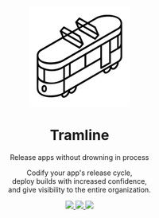 <p align="center">
  <img alt="tramline logo" src="logos/tramline-logo-medium.png" width="200"/>
</p>

<h1 align="center">Tramline</h1>

<p align="center">
  Release apps without drowning in process
</p>

<p align="center">
  Codify your app's release cycle,<br/>
  deploy builds with increased confidence,<br/> 
  and give visibility to the entire organization.<br/>
</p>

<p align="center">
  <a href="https://github.com/tramlinehq/site/actions/workflows/ci.yml">
    <img src="https://github.com/tramlinehq/site/actions/workflows/ci.yml/badge.svg?branch=main" />
  </a>

  <a href="https://discord.com/invite/u7VwyvBV2Z">
    <img src="https://img.shields.io/discord/974284993641725962" />
  </a>

  <a href="https://github.com/testdouble/standard">
    <img src="https://img.shields.io/badge/code_style-standard-brightgreen.svg" />
  </a>
</p>
